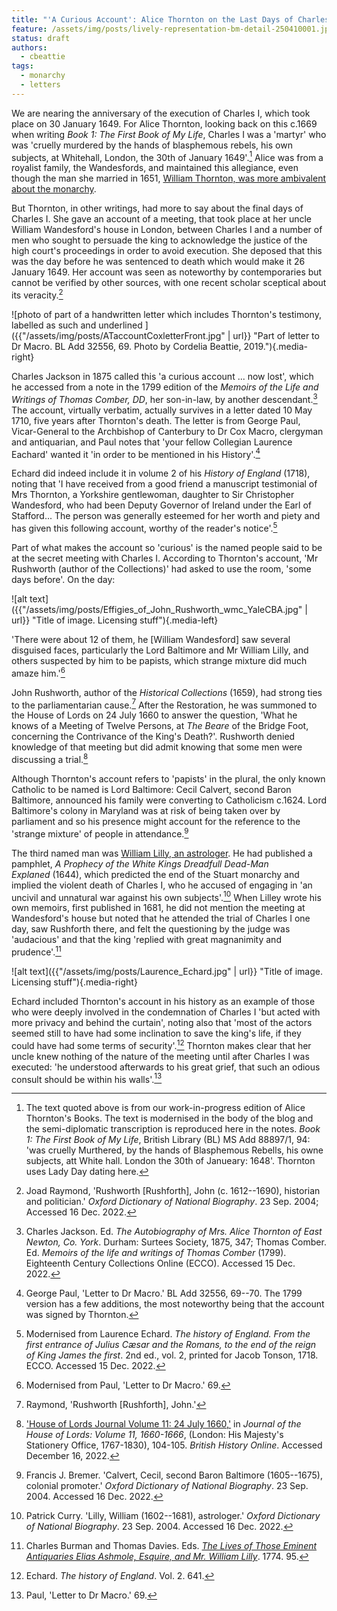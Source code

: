 ```yaml
---
title: "'A Curious Account': Alice Thornton on the Last Days of Charles I"
feature: /assets/img/posts/lively-representation-bm-detail-250410001.jpg
status: draft
authors:
  - cbeattie
tags:
  - monarchy
  - letters
---
```

We are nearing the anniversary of the execution of Charles I, which took place on 30 January 1649. For Alice Thornton, looking back on this c.1669 when writing *Book 1: The First Book of My Life*, Charles I was a 'martyr'
who was 'cruelly murdered by the hands of blasphemous rebels, his own
subjects, at Whitehall, London, the 30th of January 1649'.[^1] 
Alice was from a royalist family, the Wandesfords, and maintained this
allegiance, even though the man she married in 1651, [William Thornton,
was more ambivalent about the monarchy](https://thornton.kdl.kcl.ac.uk/posts/blog/2022-09-12-a-house-divided/).


But Thornton, in other writings, had more to say about the final days of
Charles I. She gave an account of a meeting, that took place at her
uncle William Wandesford's house in London, between Charles I and a
number of men who sought to persuade the king to acknowledge the justice
of the high court's proceedings in order to avoid execution. She
deposed that this was the day before he was sentenced to death which
would make it 26 January 1649. Her account was seen as noteworthy by
contemporaries but cannot be verified by other sources, with one recent
scholar sceptical about its veracity.[^2]

![photo of part of a handwritten letter which includes Thornton's testimony, labelled as such and underlined ]({{"/assets/img/posts/ATaccountCoxletterFront.jpg" | url}} "Part of letter to Dr Macro. BL Add 32556, 69. Photo by Cordelia Beattie, 2019."){.media-right}

Charles Jackson in 1875 called this 'a curious account ... now lost',
which he accessed from a note in the 1799 edition of the *Memoirs of the
Life and Writings of Thomas Comber, DD*, her son-in-law, by another
descendant.[^3] The account, virtually verbatim, actually survives
in a letter dated 10 May 1710, five years after Thornton's death.
The letter is from George Paul, Vicar-General to the Archbishop of
Canterbury to Dr Cox Macro, clergyman and antiquarian, and Paul notes
that 'your fellow Collegian Laurence Eachard\' wanted it \'in order to
be mentioned in his History'.[^4]


Echard did indeed include it in volume 2 of his *History of England*
(1718), noting that 'I have received from a good friend a manuscript
testimonial of Mrs Thornton, a Yorkshire gentlewoman, daughter to Sir
Christopher Wandesford, who had been Deputy Governor of Ireland under
the Earl of Stafford... The person was generally esteemed for her worth
and piety and has given this following account, worthy of the reader's
notice'.[^5] 


Part of what makes the account so 'curious' is the named people said to
be at the secret meeting with Charles I. According to Thornton's
account, 'Mr Rushworth (author of the Collections)' had asked to use the
room, 'some days before'. On the day:

![alt text]({{"/assets/img/posts/Effigies_of_John_Rushworth_wmc_YaleCBA.jpg" | url}} "Title of image. Licensing stuff"){.media-left}

'There were about 12 of them, he \[William Wandesford\] saw several
disguised faces, particularly the Lord Baltimore and Mr William Lilly,
and others suspected by him to be papists, which strange mixture did
much amaze him.'[^6] 

John Rushworth, author of the *Historical Collections* (1659), had
strong ties to the parliamentarian cause.[^7] After the
Restoration, he was summoned to the House of Lords on 24 July 1660 to
answer the question, 'What he knows of a Meeting of Twelve Persons,
at *The Beare* of the Bridge Foot, concerning the Contrivance of the
King's Death?'. Rushworth denied knowledge of that meeting but did
admit knowing that some men were discussing a trial.[^8] 

Although Thornton's account refers to 'papists' in the plural, the only
known Catholic to be named is Lord Baltimore: Cecil Calvert, second
Baron Baltimore, announced his family were converting to Catholicism
c.1624. Lord Baltimore's colony in Maryland was at risk of being taken
over by parliament and so his presence might account for the reference
to the 'strange mixture' of people in attendance.[^9] 

The third named man was [William Lilly, an astrologer](https://thornton.kdl.kcl.ac.uk/posts/blog/2022-10-25-black-monday-solar-eclipse-1652). He had published a pamphlet, *A Prophecy of the White Kings
Dreadfull Dead-Man Explaned* (1644), which predicted the end of the
Stuart monarchy and implied the violent death of Charles I, who he
accused of engaging in 'an uncivil and unnatural war against his own
subjects'.[^10] When Lilley wrote his own memoirs, first
published in 1681, he did not mention the meeting at Wandesford's house
but noted that he attended the trial of Charles I one day, saw Rushforth
there, and felt the questioning by the judge was 'audacious' and that
the king 'replied with great magnanimity and prudence'.[^11]

![alt text]({{"/assets/img/posts/Laurence_Echard.jpg" | url}} "Title of image. Licensing stuff"){.media-right}

Echard included Thornton's account in his history as an example of those
who were deeply involved in the condemnation of Charles I 'but acted
with more privacy and behind the curtain', noting also that 'most of the
actors seemed still to have had some inclination to save the king's
life, if they could have had some terms of security'.[^12]
Thornton makes clear that her uncle knew nothing of the nature of the
meeting until after Charles I was executed: 'he understood afterwards to
his great grief, that such an odious consult should be within his
walls'.[^13]


[^1]: The text quoted above is from our work-in-progress edition of Alice
Thornton's Books. The text is modernised in the body of the blog and
the semi-diplomatic transcription is reproduced here in the notes. *Book
1: The First Book of My Life*, British Library (BL) MS Add 88897/1, 94:
'was cruelly Murthered, by the hands of Blasphemous Rebells, his owne
subjects, att White hall. London the 30th of Janueary: 1648'. Thornton
uses Lady Day dating here.

[^2]: Joad Raymond, \'Rushworth \[Rushforth\], John (c. 1612--1690),
historian and politician.\' *Oxford Dictionary of National Biography*.
23 Sep. 2004; Accessed 16 Dec. 2022.

[^3]: Charles Jackson. Ed. *The Autobiography of Mrs. Alice Thornton of
East Newton, Co. York*. Durham: Surtees Society, 1875, 347; Thomas
Comber. Ed. *Memoirs of the life and writings of Thomas Comber* (1799).
Eighteenth Century Collections Online (ECCO). Accessed 15 Dec. 2022.

[^4]: George Paul, 'Letter to Dr Macro.' BL Add 32556, 69--70. The 1799
version has a few additions, the most noteworthy being that the account
was signed by Thornton.

[^5]: Modernised from Laurence Echard. *The history of England. From the
    first entrance of Julius Cæsar and the Romans, to the end of the
    reign of King James the first*. 2nd ed., vol. 2, printed for Jacob
    Tonson, 1718. ECCO. Accessed 15 Dec. 2022.

[^6]: Modernised from Paul, 'Letter to Dr Macro.' 69.

[^7]: Raymond, \'Rushworth \[Rushforth\], John.'

[^8]: ['House of Lords Journal Volume 11: 24 July 1660,'](http://www.british-history.ac.uk/lords-jrnl/vol11/pp104-105) in *Journal
    of the House of Lords: Volume 11, 1660-1666*, (London: His
    Majesty\'s Stationery Office, 1767-1830), 104-105. *British History
    Online*. Accessed December 16, 2022.

[^9]: Francis J. Bremer. \'Calvert, Cecil, second Baron Baltimore
    (1605--1675), colonial promoter.\' *Oxford Dictionary of National
    Biography*. 23 Sep. 2004. Accessed 16 Dec. 2022.

[^10]: Patrick Curry. \'Lilly, William (1602--1681), astrologer.\'
    *Oxford Dictionary of National Biography*. 23 Sep. 2004. Accessed 16
    Dec. 2022.

[^11]: Charles Burman and Thomas Davies. Eds. [*The Lives of Those
    Eminent Antiquaries Elias Ashmole, Esquire, and Mr. William Lilly*](https://books.google.co.uk/books?id=DxE2AAAAMAAJ).
    1774. 95. 

[^12]: Echard. *The history of England*. Vol. 2. 641.

[^13]: Paul, 'Letter to Dr Macro.' 69.



